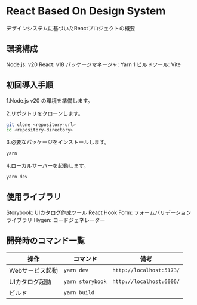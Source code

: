 # React Based On Design System

デザインシステムに基づいたReactプロジェクトの概要

## 環境構成

Node.js: v20
React: v18
パッケージマネージャ: Yarn 1
ビルドツール: Vite

## 初回導入手順

1.Node.js v20 の環境を準備します。

2.リポジトリをクローンします。

```bash
git clone <repository-url>
cd <repository-directory>
```

3.必要なパッケージをインストールします。

```bash
yarn
```

4.ローカルサーバーを起動します。

```bash
yarn dev
```

## 使用ライブラリ

Storybook: UIカタログ作成ツール
React Hook Form: フォームバリデーションライブラリ
Hygen: コードジェネレーター

## 開発時のコマンド一覧

| 操作            | コマンド         | 備考                     |
| --------------- | ---------------- | ------------------------ |
| Webサービス起動 | `yarn dev`       | `http://localhost:5173/` |
| UIカタログ起動  | `yarn storybook` | `http://localhost:6006/` |
| ビルド          | `yarn build`     |                          |
